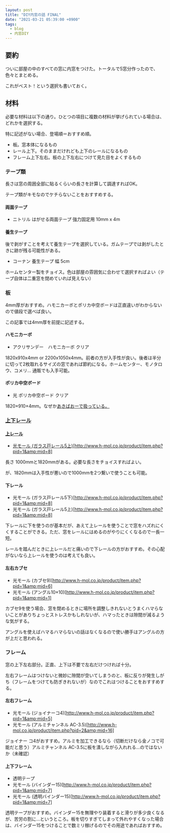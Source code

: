 ```yaml
---
layout: post
title: "DIY内窓の話 FINAL"
date: "2021-03-21 05:39:00 +0900"
tags: 
  - blog
  - 内窓DIY
---
```

## 要約

ついに部屋の中のすべての窓に内窓をつけた。トータルで5窓分作ったので、色々とまとめる。  

これがベスト！という選択も書いておく。  

## 材料

必要な材料は以下の通り。ひとつの項目に複数の材料が挙げられている場合は、どれかを選択する。  

特に記述がない場合、登場順＝おすすめ順。  


* 板。窓本体になるもの
* レール上下。そのままだけれども上下のレールになるもの
* フレーム上下左右。板の上下左右につけて見た目をよくするもの

### テープ類

長さは窓の周囲全部に貼るくらいの長さを計算して調達すればOK。  

テープ類がキモなのでケチらないことをおすすめする。  

#### 両面テープ

* ニトリル はがせる両面テープ 強力固定用 10mm x 4m

#### 養生テープ

後で剥がすことを考えて養生テープを選択している。ガムテープでは剥がしたときに跡が残る可能性がある。  


* コーナン 養生テープ 幅 5cm


ホームセンター製をチョイス。色は部屋の雰囲気に合わせて選択すればよい（テープ自体は二重窓を閉めていれば見えない）  

### 板

4mm厚がおすすめ。ハモニカーボとポリカ中空ボードは正直違いがわからないので値段で選べば良い。  

この記事では4mm厚を前提に記述する。  

#### ハモニカーボ

* アクリサンデー　ハモニカーボ クリア


1820x910x4mm or 2200x1050x4mm。前者の方が入手性が良い。後者は半分に切って2枚取れるサイズの窓であれば節約になる。ホームセンター、モノタロウ、コメリ… 通販でも入手可能。  

#### ポリカ中空ボード

* 光 ポリカ中空ボード クリア

1820×910×4mm。なぜか<a href="http://www.akibaoo.co.jp/c/item/4535395008004/">あきばおーで扱っている。  

### 上下レール
#### 上レール

* 光モール (ガラス戸レール5上)[<a href="http://www.h-mol.co.jp/product/item.php?pid=1&amp;mid=8">http://www.h-mol.co.jp/product/item.php?pid=1&amp;mid=8]

長さ 1000mmと1820mmがある。必要な長さをチョイスすればよい。  

が、1820mmは入手性が悪いので1000mmを2つ繋いで使うことも可能。  

#### 下レール

* 光モール (ガラス戸レール5下)[<a href="http://www.h-mol.co.jp/product/item.php?pid=1&amp;mid=8">http://www.h-mol.co.jp/product/item.php?pid=1&amp;mid=8]
* 光モール (ガラス戸レール5上)[<a href="http://www.h-mol.co.jp/product/item.php?pid=1&amp;mid=8">http://www.h-mol.co.jp/product/item.php?pid=1&amp;mid=8]


下レールに下を使うのが基本だが、あえて上レールを使うことで窓をハズれにくくすることができる。ただ、窓をレールにはめるのがやりにくくなるので一長一短。  


レールを踏んだときに上レールだと痛いので下レールの方がおすすめ。その心配がないなら上レールを使うのは考えても良い。  

#### 左右カブセ

* 光モール (カブセ9)[<a href="http://www.h-mol.co.jp/product/item.php?pid=1&amp;mid=6">http://www.h-mol.co.jp/product/item.php?pid=1&amp;mid=6]
* 光モール (アングル10×10)[<a href="http://www.h-mol.co.jp/product/item.php?pid=1&amp;mid=1">http://www.h-mol.co.jp/product/item.php?pid=1&amp;mid=1]

カブセ9を使う場合、窓を閉めるときに場所を調整しきれないとうまくハマらないことがありちょっとストレスかもしれないが、ハマったときは隙間が減るような気がする。  

アングルを使えばハマるハマらないの話はなくなるので使い勝手はアングルの方が上だと思われる。  

### フレーム

窓の上下左右部分。正直、上下は不要で左右だけつければ十分。  

左右フレームはつけないと微妙に隙間が空いてしまうのと、板に反りが発生しがち（フレームをつけても防ぎきれないが）なのでこれはつけることをおすすめする。  

#### 左右フレーム

* 光モール (ジョイナーコ4)[<a href="http://www.h-mol.co.jp/product/item.php?pid=1&amp;mid=5">http://www.h-mol.co.jp/product/item.php?pid=1&amp;mid=5]
* 光モール (アルミチャンネル AC-3.5)[<a href="http://www.h-mol.co.jp/product/item.php?pid=2&amp;mid=16">http://www.h-mol.co.jp/product/item.php?pid=2&amp;mid=16]

ジョイナー コ4がおすすめ。アルミを加工できるなら（切断だけなら金ノコで可能だと思う）アルミチャンネル AC-3.5に板を潰しながら入れれる…のではないか（未確認）  

#### 上下フレーム

* 透明テープ
* 光モール (バインダー15)[<a href="http://www.h-mol.co.jp/product/item.php?pid=1&amp;mid=7">http://www.h-mol.co.jp/product/item.php?pid=1&amp;mid=7]
* 光モール (透明バインダー15)[<a href="http://www.h-mol.co.jp/product/item.php?pid=1&amp;mid=7">http://www.h-mol.co.jp/product/item.php?pid=1&amp;mid=7]

透明テープがおすすめ。バインダー15を無理やり装着すると滑りが多少良くなるが、苦労の割に…というところ。板を切りすぎてしまって外れやすくなった場合は、バインダー15をつけることで数ミリ稼げるのでその用途であればおすすめ。  

